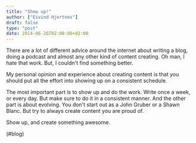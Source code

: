 ```yaml
---
title: "Show up!"
author: ["Eivind Hjertnes"]
draft: false
type: "post"
date: 2014-06-26T02:00:00+02:00
---
```


There are a lot of different advice around the internet about writing a
blog, doing a podcast and almost any other kind of content creating. Oh
man, I hate that work. But, I couldn't find something better.

My personal opinion and experience about creating content is that you
should put all the effort into showing up on a consistent schedule.

The most important part is to show up and do the work. Write once a
week, or every day. But make sure to do it in a consistent manner. And
the other part is about evolving. You don't start out as a John Gruber
or a Shawn Blanc. But try to always create content you are proud of.

Show up, and create something awesome.

(#blog)
